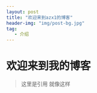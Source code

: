 ```yaml
---
layout: post
title: "欢迎来到azx1的博客"
header-img: "img/post-bg.jpg"
tag:
   - 介绍
---
```


# 欢迎来到我的博客
> 这里是引用
> 就像这样


